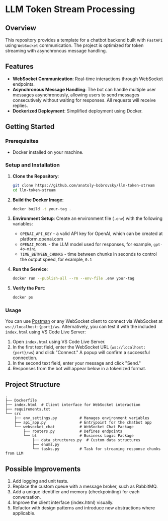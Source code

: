 # LLM Token Stream Processing

## Overview
This repository provides a template for a chatbot backend built with `FastAPI` using `WebSocket` communication. The project is optimized for token streaming with asynchronous message handling.

## Features

- **WebSocket Communication**: Real-time interactions through WebSocket endpoints.
- **Asynchronous Message Handling**: The bot can handle multiple user messages asynchronously, allowing users to send messages consecutively without waiting for responses. All requests will receive replies.
- **Dockerized Deployment**: Simplified deployment using Docker.

## Getting Started

### Prerequisites

- Docker installed on your machine.

### Setup and Installation

1. **Clone the Repository**:
   ```bash
   git clone https://github.com/anatoly-bobrovsky/llm-token-stream
   cd llm-token-stream
   ```

2. **Build the Docker Image**:
   ```bash
   docker build -t your-tag .
   ```

3. **Environment Setup**:
   Create an environment file (`.env`) with the following variables:
   - `OPENAI_API_KEY` - a valid API key for OpenAI, which can be created at platform.openai.com
   - `OPENAI_MODEL` - the LLM model used for responses, for example, `gpt-4o-mini`
   - `TIME_BETWEEN_CHUNKS` - time between chunks in seconds to control the output speed, for example, `0.1`

4. **Run the Service**:
   ```bash
   docker run --publish-all --rm --env-file .env your-tag
   ```

5. **Verify the Port**:
   ```bash
   docker ps
   ```

### Usage

You can use [Postman](https://www.postman.com/) or any WebSocket client to connect via WebSocket at `ws://localhost:{port}/ws`. Alternatively, you can test it with the included `index.html` using VS Code Live Server:

1. Open `index.html` using VS Code Live Server.
2. In the first text field, enter the WebSocket URL (`ws://localhost:{port}/ws`) and click "Connect." A popup will confirm a successful connection.
3. In the second text field, enter your message and click "Send."
4. Responses from the bot will appear below in a tokenized format.

## Project Structure

```plaintext
.
├── Dockerfile
├── index.html  # Client interface for WebSocket interaction
├── requirements.txt
└── src
    ├── env_settings.py          # Manages environment variables
    ├── api_app.py               # Entrypoint for the chatbot app
    └── websocket_chat           # WebSocket Chat Package
        ├── routers.py           # Defines endpoints
        └── bl                   # Business Logic Package
            ├── data_structures.py  # Custom data structures
            ├── enums.py
            └── tasks.py         # Task for streaming response chunks from LLM
```

## Possible Improvements

1. Add logging and unit tests.
2. Replace the custom queue with a message broker, such as RabbitMQ.
3. Add a unique identifier and memory (checkpointing) for each conversation.
4. Improve the client interface (index.html) visually.
5. Refactor with design patterns and introduce new abstractions where applicable.